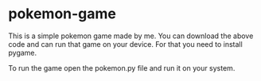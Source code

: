 # pokemon-game

This is a simple pokemon game made by me.
You can download the above code and can run that game on your device.
For that you need to install pygame.

To run the game open the pokemon.py file and run it on your system.
